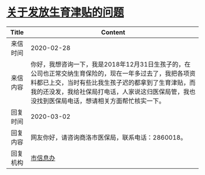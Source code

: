 # <a href="http://www.shangluo.gov.cn/zmhd/ldxxxx.jsp?urltype=leadermail.LeaderMailContentUrl&wbtreeid=1112&leadermailid=5706">关于发放生育津贴的问题</a>
|Title|Content|
|:---:|---|
|来信时间|2020-02-28|
|来信内容|你好，我想咨询一下，我是2018年12月31日生孩子的，在公司也正常交纳生育保险的，现在一年多过去了，我把各项资料都已上交，当时有些比我生孩子迟的都拿到了生育津贴，而我的还没发，我给社保局打电话，人家说这归医保局管，我也没找到医保局电话，想请相关方面帮忙核实一下。|
|回复时间|2020-03-02|
|回复内容|网友你好，请咨询商洛市医保局，联系电话：2860018。|
|回复机构|<a href="../../categories/agencies/市信息办.md">市信息办</a>|
